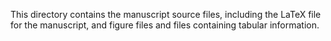 
This directory contains the manuscript source files, including the LaTeX file for the manuscript, and figure files and files containing tabular information.
